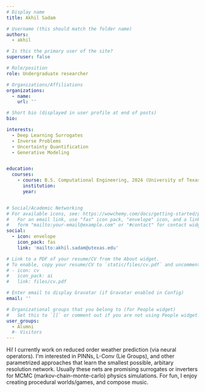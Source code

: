 ```yaml
---
# Display name
title: Akhil Sadam

# Username (this should match the folder name)
authors:
  - akhil

# Is this the primary user of the site?
superuser: false

# Role/position
role: Undergraduate researcher

# Organizations/Affiliations
organizations:
  - name:
    url: ''

# Short bio (displayed in user profile at end of posts)
bio: 

interests:
  - Deep Learning Surrogates
  - Inverse Problems
  - Uncertainty Quantification
  - Generative Modeling


education:
  courses:
    - course: B.S. Computational Engineering, 2024 (University of Texas at Austin)
      institution: 
      year: 


# Social/Academic Networking
# For available icons, see: https://wowchemy.com/docs/getting-started/page-builder/#icons
#   For an email link, use "fas" icon pack, "envelope" icon, and a link in the
#   form "mailto:your-email@example.com" or "#contact" for contact widget.
social:
  - icon: envelope
    icon_pack: fas
    link: 'mailto:akhil.sadam@utexas.edu'

# Link to a PDF of your resume/CV from the About widget.
# To enable, copy your resume/CV to `static/files/cv.pdf` and uncomment the lines below.
# - icon: cv
#   icon_pack: ai
#   link: files/cv.pdf

# Enter email to display Gravatar (if Gravatar enabled in Config)
email: ''

# Organizational groups that you belong to (for People widget)
#   Set this to `[]` or comment out if you are not using People widget.
user_groups:
  - Alumni
  #- Visitors
---
```


Hi! I currently work on reduced order weather prediction (via neural operators). I'm interested in PINNs, L-Conv (Lie Groups), and other parametrized approaches that learn the smallest possible, arbitary resolution network. Usually these nets are promising surrogates or inverters for MCMC (markov-chain-monte-carlo) physics simulations. For fun, I enjoy creating procedural worlds/games, and compose music.

